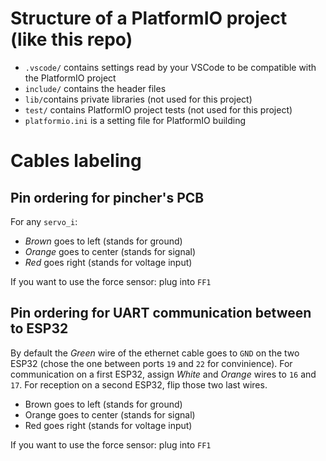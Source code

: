 # Structure of a PlatformIO project (like this repo)

* `.vscode/` contains settings read by your VSCode to be compatible with the PlatformIO project
* `include/` contains the header files
* `lib/`contains private libraries (not used for this project)
* `test/` contains PlatformIO project tests (not used for this project)
* `platformio.ini` is a setting file for PlatformIO building

# Cables labeling

## Pin ordering for pincher's PCB

For any `servo_i`:
* *Brown* goes to left (stands for ground)
* *Orange* goes to center (stands for signal)
* *Red* goes right (stands for voltage input)

If you want to use the force sensor: plug into `FF1`

## Pin ordering for UART communication between to ESP32

By default the *Green* wire of the ethernet cable goes to `GND` on the two ESP32 (chose the one between ports `19` and `22` for convinience). For communication on a first ESP32, assign *White* and *Orange* wires to `16` and `17`. For reception on a second ESP32, flip those two last wires.
* Brown goes to left (stands for ground)
* Orange goes to center (stands for signal)
* Red goes right (stands for voltage input)

If you want to use the force sensor: plug into `FF1`
